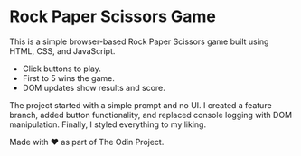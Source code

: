 # Rock Paper Scissors Game

This is a simple browser-based Rock Paper Scissors game built using HTML, CSS, and JavaScript.

- Click buttons to play.
- First to 5 wins the game.
- DOM updates show results and score.

The project started with a simple prompt and no UI. I created a feature branch, added button functionality, and replaced console logging with DOM manipulation. Finally, I styled everything to my liking.

Made with ❤️ as part of The Odin Project.

